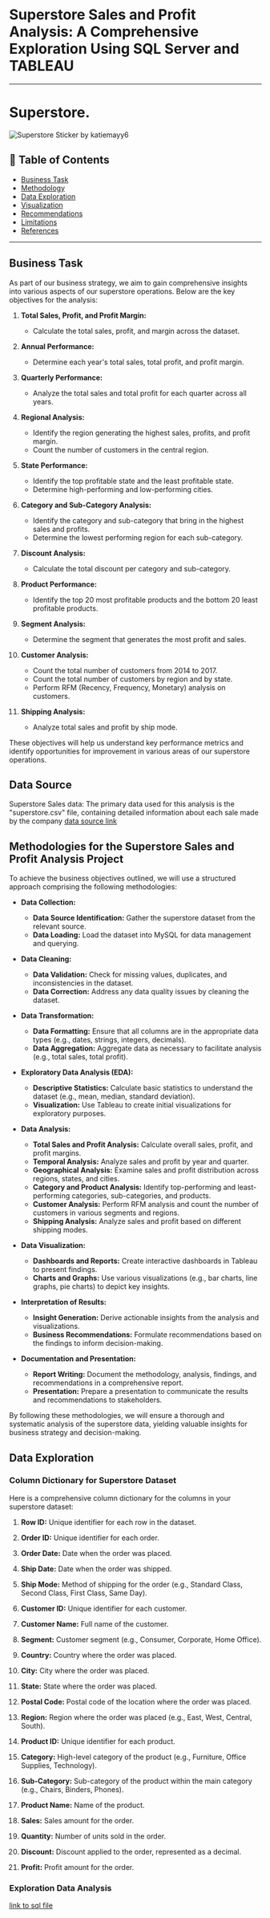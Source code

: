 # Superstore Sales and Profit Analysis: A Comprehensive Exploration Using SQL Server and TABLEAU
***
# Superstore.
![Superstore Sticker by katiemayy6](https://github.com/user-attachments/assets/eacfc52c-9001-409d-9357-e91a9e5c78b7)



## 🧾 Table of Contents
- [Business Task](#business-task)
- [Methodology](#methodology)
- [Data Exploration](#data-exploration)
- [Visualization](#visualization)
- [Recommendations](#recommendations)
- [Limitations](#limitations)
- [References](#references)
***


##  Business Task

As part of our business strategy, we aim to gain comprehensive insights into various aspects of our superstore operations. Below are the key objectives for the analysis:

1. **Total Sales, Profit, and Profit Margin:**
   - Calculate the total sales, profit, and margin across the dataset.

2. **Annual Performance:**
   - Determine each year's total sales, total profit, and profit margin.

3. **Quarterly Performance:**
   - Analyze the total sales and total profit for each quarter across all years.

4. **Regional Analysis:**
   - Identify the region generating the highest sales, profits, and profit margin.
   - Count the number of customers in the central region.

5. **State Performance:**
   - Identify the top profitable state and the least profitable state.
   - Determine high-performing and low-performing cities.

6. **Category and Sub-Category Analysis:**
   - Identify the category and sub-category that bring in the highest sales and profits.
   - Determine the lowest performing region for each sub-category.

7. **Discount Analysis:**
   - Calculate the total discount per category and sub-category.

8. **Product Performance:**
   - Identify the top 20 most profitable products and the bottom 20 least profitable products.

9. **Segment Analysis:**
   - Determine the segment that generates the most profit and sales.

10. **Customer Analysis:**
    - Count the total number of customers from 2014 to 2017.
    - Count the total number of customers by region and by state.
    - Perform RFM (Recency, Frequency, Monetary) analysis on customers.

11. **Shipping Analysis:**
    - Analyze total sales and profit by ship mode.

These objectives will help us understand key performance metrics and identify opportunities for improvement in various areas of our superstore operations.

## Data Source
Superstore Sales data: The primary data used for this analysis is the "superstore.csv" file, containing detailed information about each sale made by the company
[data source link](https://github.com/grandady/superstore/blob/main/Sample%20-%20Superstore.csv)


## Methodologies for the Superstore Sales and Profit Analysis Project

To achieve the business objectives outlined, we will use a structured approach comprising the following methodologies:

-  **Data Collection:**
   - **Data Source Identification:** Gather the superstore dataset from the relevant source.
   - **Data Loading:** Load the dataset into MySQL for data management and querying.

-  **Data Cleaning:**
   - **Data Validation:** Check for missing values, duplicates, and inconsistencies in the dataset.
   - **Data Correction:** Address any data quality issues by cleaning the dataset.

-  **Data Transformation:**
   - **Data Formatting:** Ensure that all columns are in the appropriate data types (e.g., dates, strings, integers, decimals).
   - **Data Aggregation:** Aggregate data as necessary to facilitate analysis (e.g., total sales, total profit).

-  **Exploratory Data Analysis (EDA):**
   - **Descriptive Statistics:** Calculate basic statistics to understand the dataset (e.g., mean, median, standard deviation).
   - **Visualization:** Use Tableau to create initial visualizations for exploratory purposes.

-  **Data Analysis:**
   - **Total Sales and Profit Analysis:** Calculate overall sales, profit, and profit margins.
   - **Temporal Analysis:** Analyze sales and profit by year and quarter.
   - **Geographical Analysis:** Examine sales and profit distribution across regions, states, and cities.
   - **Category and Product Analysis:** Identify top-performing and least-performing categories, sub-categories, and products.
   - **Customer Analysis:** Perform RFM analysis and count the number of customers in various segments and regions.
   - **Shipping Analysis:** Analyze sales and profit based on different shipping modes.

-  **Data Visualization:**
   - **Dashboards and Reports:** Create interactive dashboards in Tableau to present findings.
   - **Charts and Graphs:** Use various visualizations (e.g., bar charts, line graphs, pie charts) to depict key insights.

-  **Interpretation of Results:**
   - **Insight Generation:** Derive actionable insights from the analysis and visualizations.
   - **Business Recommendations:** Formulate recommendations based on the findings to inform decision-making.

-  **Documentation and Presentation:**
   - **Report Writing:** Document the methodology, analysis, findings, and recommendations in a comprehensive report.
   - **Presentation:** Prepare a presentation to communicate the results and recommendations to stakeholders.

By following these methodologies, we will ensure a thorough and systematic analysis of the superstore data, yielding valuable insights for business strategy and decision-making. 

## Data Exploration

### Column Dictionary for Superstore Dataset

Here is a comprehensive column dictionary for the columns in your superstore dataset:

1. **Row ID:**  Unique identifier for each row in the dataset.

2. **Order ID:**  Unique identifier for each order.

3. **Order Date:** Date when the order was placed.

4. **Ship Date:** Date when the order was shipped.

5. **Ship Mode:** Method of shipping for the order (e.g., Standard Class, Second Class, First Class, Same Day).

6. **Customer ID:** Unique identifier for each customer.

7. **Customer Name:** Full name of the customer.

8. **Segment:** Customer segment (e.g., Consumer, Corporate, Home Office).

9. **Country:** Country where the order was placed.

10. **City:** City where the order was placed.

11. **State:** State where the order was placed.

12. **Postal Code:** Postal code of the location where the order was placed.

13. **Region:** Region where the order was placed (e.g., East, West, Central, South).

14. **Product ID:**  Unique identifier for each product.

15. **Category:** High-level category of the product (e.g., Furniture, Office Supplies, Technology).

16. **Sub-Category:** Sub-category of the product within the main category (e.g., Chairs, Binders, Phones).

17. **Product Name:** Name of the product.

18. **Sales:**  Sales amount for the order.

19. **Quantity:**  Number of units sold in the order.

20. **Discount:** Discount applied to the order, represented as a decimal.

21. **Profit:** Profit amount for the order.


### Exploration Data Analysis

[link to sql file]()
